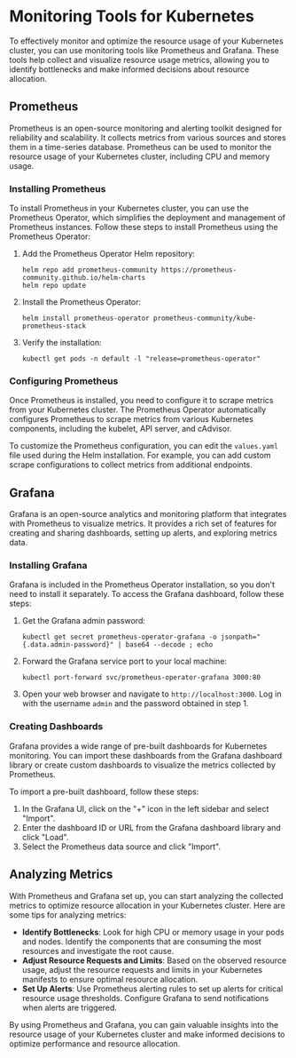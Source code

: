 # Monitoring Tools for Kubernetes

To effectively monitor and optimize the resource usage of your Kubernetes cluster, you can use monitoring tools like Prometheus and Grafana. These tools help collect and visualize resource usage metrics, allowing you to identify bottlenecks and make informed decisions about resource allocation.

## Prometheus

Prometheus is an open-source monitoring and alerting toolkit designed for reliability and scalability. It collects metrics from various sources and stores them in a time-series database. Prometheus can be used to monitor the resource usage of your Kubernetes cluster, including CPU and memory usage.

### Installing Prometheus

To install Prometheus in your Kubernetes cluster, you can use the Prometheus Operator, which simplifies the deployment and management of Prometheus instances. Follow these steps to install Prometheus using the Prometheus Operator:

1. Add the Prometheus Operator Helm repository:

   ```shell
   helm repo add prometheus-community https://prometheus-community.github.io/helm-charts
   helm repo update
   ```

2. Install the Prometheus Operator:

   ```shell
   helm install prometheus-operator prometheus-community/kube-prometheus-stack
   ```

3. Verify the installation:

   ```shell
   kubectl get pods -n default -l "release=prometheus-operator"
   ```

### Configuring Prometheus

Once Prometheus is installed, you need to configure it to scrape metrics from your Kubernetes cluster. The Prometheus Operator automatically configures Prometheus to scrape metrics from various Kubernetes components, including the kubelet, API server, and cAdvisor.

To customize the Prometheus configuration, you can edit the `values.yaml` file used during the Helm installation. For example, you can add custom scrape configurations to collect metrics from additional endpoints.

## Grafana

Grafana is an open-source analytics and monitoring platform that integrates with Prometheus to visualize metrics. It provides a rich set of features for creating and sharing dashboards, setting up alerts, and exploring metrics data.

### Installing Grafana

Grafana is included in the Prometheus Operator installation, so you don't need to install it separately. To access the Grafana dashboard, follow these steps:

1. Get the Grafana admin password:

   ```shell
   kubectl get secret prometheus-operator-grafana -o jsonpath="{.data.admin-password}" | base64 --decode ; echo
   ```

2. Forward the Grafana service port to your local machine:

   ```shell
   kubectl port-forward svc/prometheus-operator-grafana 3000:80
   ```

3. Open your web browser and navigate to `http://localhost:3000`. Log in with the username `admin` and the password obtained in step 1.

### Creating Dashboards

Grafana provides a wide range of pre-built dashboards for Kubernetes monitoring. You can import these dashboards from the Grafana dashboard library or create custom dashboards to visualize the metrics collected by Prometheus.

To import a pre-built dashboard, follow these steps:

1. In the Grafana UI, click on the "+" icon in the left sidebar and select "Import".
2. Enter the dashboard ID or URL from the Grafana dashboard library and click "Load".
3. Select the Prometheus data source and click "Import".

## Analyzing Metrics

With Prometheus and Grafana set up, you can start analyzing the collected metrics to optimize resource allocation in your Kubernetes cluster. Here are some tips for analyzing metrics:

- **Identify Bottlenecks**: Look for high CPU or memory usage in your pods and nodes. Identify the components that are consuming the most resources and investigate the root cause.
- **Adjust Resource Requests and Limits**: Based on the observed resource usage, adjust the resource requests and limits in your Kubernetes manifests to ensure optimal resource allocation.
- **Set Up Alerts**: Use Prometheus alerting rules to set up alerts for critical resource usage thresholds. Configure Grafana to send notifications when alerts are triggered.

By using Prometheus and Grafana, you can gain valuable insights into the resource usage of your Kubernetes cluster and make informed decisions to optimize performance and resource allocation.
